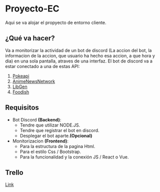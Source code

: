 # Proyecto-EC
Aqui se va alojar el propyecto de entorno cliente.

## ¿Qué va hacer?
Va a monitorizar la actividad de un bot de discord (La accion del bot, la informacion de la accion, que usuario ha hecho esa accion, a que hora y dia) en una sola pantalla, atraves de una interfaz. El bot de discord va a estar conectado a una de estas API:
 1. [Pokeapi](https://pokeapi.co)
 2. [AnimeNewsNetwork](https://www.animenewsnetwork.com/encyclopedia/api.php)
 3. [LibGen](https://garbage.world/posts/libgen/)
 4. [Foodish](https://github.com/surhud004/Foodish#readme)

## Requisitos

 - Bot Discord **(Backend)**: 
	 - Tendre que utilizar NODE.JS.
	 - Tendre que registrar el bot en discord.
	 - Desplegar el bot aparte.**(Opcional)** 
 - Monitorizacion **(Frontend)**:
	 - Para la estructura de la pagina Html.
	 - Para el estilo Css / Bootstrap.
	 - Para la funcionalidad y la conexión JS / React o Vue.
	 
## Trello
[Link](https://trello.com/invite/b/5BAP0mCP/46d0125b5774e03216a97dfc247d2bf9/project)
